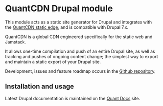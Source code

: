 # QuantCDN Drupal module

This module acts as a static site generator for Drupal and integrates with the [QuantCDN static edge](https://www.quantcdn.io), and is compatible with Drupal 7.x.

QuantCDN is a global CDN engineered specifically for the static web and Jamstack.

It allows one-time compilation and push of an entire Drupal site, as well as tracking and pushes of ongoing content change; the simplest way to export and maintain a static export of your Drupal site.

Development, issues and feature roadmap occurs in the [Github repository](https://github.com/quantcdn/drupal).

## Installation and usage

Latest Drupal documentation is maintained on the [Quant Docs](https://docs.quantcdn.io/docs/integrations/drupal) site.
